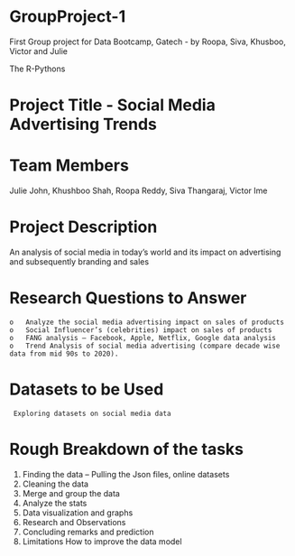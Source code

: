 # GroupProject-1
First Group project for Data Bootcamp, Gatech - by Roopa, Siva, Khusboo, Victor and Julie

The R-Pythons

# Project Title - Social Media Advertising Trends
# Team Members
  Julie John, Khushboo Shah, Roopa Reddy, Siva Thangaraj, Victor Ime
# Project Description
  An analysis of social media in today’s world and its impact on advertising and subsequently branding and sales
# Research Questions to Answer
    o	Analyze the social media advertising impact on sales of products
    o	Social Influencer’s (celebrities) impact on sales of products
    o	FANG analysis – Facebook, Apple, Netflix, Google data analysis
    o	Trend Analysis of social media advertising (compare decade wise data from mid 90s to 2020).
# Datasets to be Used
     Exploring datasets on social media data
# Rough Breakdown of the tasks
  1. Finding the data – Pulling the Json files, online datasets
  2. Cleaning the data
  3. Merge and group the data
  4. Analyze the stats
  5. Data visualization and graphs
  6. Research and Observations
  7. Concluding remarks and prediction
  8. Limitations How to improve the data model
